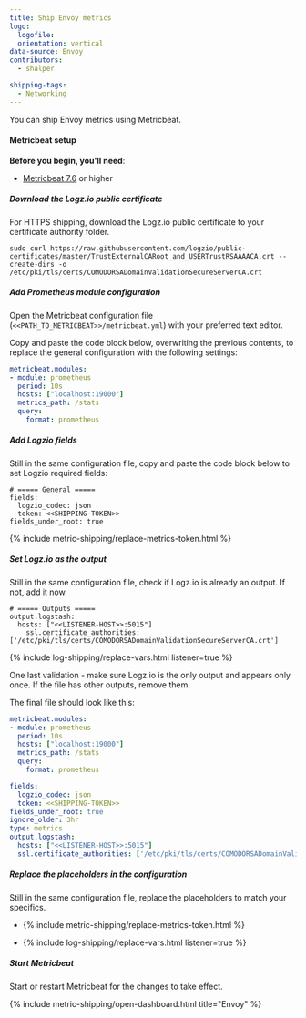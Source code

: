 ```yaml
---
title: Ship Envoy metrics
logo:
  logofile:
  orientation: vertical
data-source: Envoy
contributors:
  - shalper

shipping-tags:
  - Networking
---
```


You can ship Envoy metrics using Metricbeat.

#### Metricbeat setup

**Before you begin, you'll need**:

* [Metricbeat 7.6](https://www.elastic.co/guide/en/beats/metricbeat/current/metricbeat-installation-configuration.html) or higher

<div class="tasklist">


##### Download the Logz.io public certificate

For HTTPS shipping, download the Logz.io public certificate to your certificate authority folder.

```shell
sudo curl https://raw.githubusercontent.com/logzio/public-certificates/master/TrustExternalCARoot_and_USERTrustRSAAAACA.crt --create-dirs -o /etc/pki/tls/certs/COMODORSADomainValidationSecureServerCA.crt
```

##### Add Prometheus module configuration


Open the Metricbeat configuration file (`<<PATH_TO_METRICBEAT>>/metricbeat.yml`) with your preferred text editor.

Copy and paste the code block below, overwriting the previous contents, to replace the general configuration with the following settings:

```yml
metricbeat.modules:
- module: prometheus 
  period: 10s
  hosts: ["localhost:19000"]
  metrics_path: /stats
  query:
    format: prometheus
```

##### Add Logzio fields 

Still in the same configuration file, copy and paste the code block below to set Logzio required fields:

```shell
# ===== General =====
fields:
  logzio_codec: json
  token: <<SHIPPING-TOKEN>>
fields_under_root: true
```
{% include metric-shipping/replace-metrics-token.html %}

##### Set Logz.io as the output

Still in the same configuration file, check if Logz.io is already an output. If not, add it now.

```shell
# ===== Outputs =====
output.logstash:
  hosts: ["<<LISTENER-HOST>>:5015"]
    ssl.certificate_authorities: ['/etc/pki/tls/certs/COMODORSADomainValidationSecureServerCA.crt']
```
{% include log-shipping/replace-vars.html listener=true %}

One last validation - make sure Logz.io is the only output and appears only once.
If the file has other outputs, remove them.


The final file should look like this:

```yml
metricbeat.modules:
- module: prometheus 
  period: 10s
  hosts: ["localhost:19000"]
  metrics_path: /stats
  query:
    format: prometheus

fields:
  logzio_codec: json
  token: <<SHIPPING-TOKEN>>
fields_under_root: true
ignore_older: 3hr
type: metrics
output.logstash:
  hosts: ["<<LISTENER-HOST>>:5015"]
  ssl.certificate_authorities: ['/etc/pki/tls/certs/COMODORSADomainValidationSecureServerCA.crt']
```

##### Replace the placeholders in the configuration

Still in the same configuration file, replace the placeholders to match your specifics.

* {% include metric-shipping/replace-metrics-token.html %}

* {% include log-shipping/replace-vars.html listener=true %}


##### Start Metricbeat

Start or restart Metricbeat for the changes to take effect.

{% include metric-shipping/open-dashboard.html title="Envoy" %}

</div>

